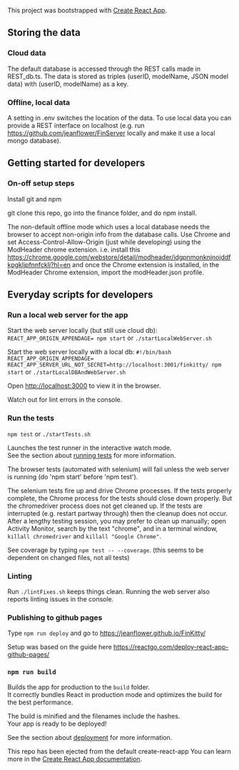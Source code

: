 This project was bootstrapped with [Create React App](https://github.com/facebook/create-react-app).

## Storing the data
### Cloud data
The default database is accessed through the REST calls made in REST_db.ts.
The data is stored as triples (userID, modelName, JSON model data) with
(userID, modelName) as a key.

### Offline, local data
A setting in .env switches the location of the data.
To use local data you can provide a REST interface 
on localhost 
(e.g. run https://github.com/jeanflower/FinServer 
locally and make it use a local mongo database).

## Getting started for developers

### On-off setup steps
Install git and npm

git clone this repo, go into the finance folder, and do npm install.

The non-default offline mode which uses a local database needs the browser
to accept non-origin info from the database calls.  Use Chrome and set Access-Control-Allow-Origin (just while developing) using the ModHeader chrome extension. i.e. install this
https://chrome.google.com/webstore/detail/modheader/idgpnmonknjnojddfkpgkljpfnnfcklj?hl=en
and once the Chrome extension is installed, in the ModHeader Chrome extension, import the modHeader.json profile.

## Everyday scripts for developers

### Run a local web server for the app
Start the web server locally (but still use cloud db):
`REACT_APP_ORIGIN_APPENDAGE= npm start` 
or 
`./startLocalWebServer.sh`

Start the web server locally with a local db:
`#!/bin/bash
REACT_APP_ORIGIN_APPENDAGE= REACT_APP_SERVER_URL_NOT_SECRET=http://localhost:3001/finkitty/ npm start` 
or 
`./startLocalDBAndWebServer.sh`

Open [http://localhost:3000](http://localhost:3000) to view it in the browser.

Watch out for lint errors in the console.

### Run the tests
`npm test` or `./startTests.sh`

Launches the test runner in the interactive watch mode.<br>
See the section about [running tests](https://facebook.github.io/create-react-app/docs/running-tests) for more information.

The browser tests (automated with selenium) will fail unless the web server is running (do 'npm start' before 'npm test').

The selenium tests fire up and drive Chrome processes.  If the tests properly complete, the Chrome process for the tests should close down properly.  But the chromedriver process does not get cleaned up.  If the tests are interrupted (e.g. restart partway through) then the cleanup does not occur.  After a lengthy testing session, you may prefer to clean up manually; open Activity Monitor, search by the text "chrome", and in a terminal window, `killall chromedriver` and `killall "Google Chrome"`.

See coverage by typing `npm test -- --coverage`.
(this seems to be dependent on changed files, not all tests)

### Linting
Run `./lintFixes.sh` keeps things clean.
Running the web server also reports linting issues in the console.

### Publishing to github pages
Type
`npm run deploy`
and go to
https://jeanflower.github.io/FinKitty/

Setup was based on the guide here
https://reactgo.com/deploy-react-app-github-pages/

### `npm run build`
Builds the app for production to the `build` folder.<br>
It correctly bundles React in production mode and optimizes the build for the best performance.

The build is minified and the filenames include the hashes.<br>
Your app is ready to be deployed!

See the section about [deployment](https://facebook.github.io/create-react-app/docs/deployment) for more information.

This repo has been ejected from the default create-react-app
You can learn more in the [Create React App documentation](https://facebook.github.io/create-react-app/docs/getting-started).

